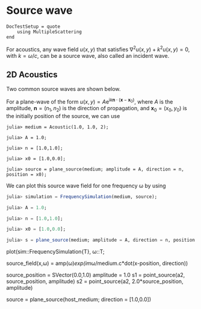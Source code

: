 # Source wave

```@meta
DocTestSetup = quote
    using MultipleScattering
end
```

For acoustics, any wave field $u(x,y)$ that satisfies $\nabla^2 u(x,y) + k^2 u(x,y) = 0$, with $k = \omega/c$, can be a source wave, also called an incident wave.

## 2D Acoustics

Two common source waves are shown below.

For a plane-wave of the form $u(x,y) = A \mathrm e^{\mathrm i k \mathbf n \cdot (\mathbf x - \mathbf x_0)}$, where $A$ is the amplitude, $\mathbf n = (n_1,n_2)$ is the direction of propagation, and $\mathbf x_0 = (x_0,y_0)$ is the initially position of the source, we can use
```jldoctest intro
julia> medium = Acoustic(1.0, 1.0, 2);

julia> A = 1.0;

julia> n = [1.0,1.0];

julia> x0 = [1.0,0.0];

julia> source = plane_source(medium; amplitude = A, direction = n, position = x0);
```

We can plot this source wave field for one frequency ω by using
```julia
julia> simulation = FrequencySimulation(medium, source);

julia> A = 1.0;

julia> n = [1.0,1.0];

julia> x0 = [1.0,0.0];

julia> s = plane_source(medium; amplitude = A, direction = n, position = x0);
```



plot(sim::FrequencySimulation{T}, ω::T;

source_field(x,ω) = amp(ω)*exp(im*ω/medium.c*dot(x-position, direction))


source_position = SVector(0.0,1.0)
amplitude = 1.0
s1 = point_source(a2, source_position, amplitude)
s2 = point_source(a2, 2.0*source_position, amplitude)

source = plane_source(host_medium; direction = [1.0,0.0])
